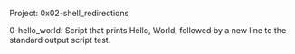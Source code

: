 Project: 0x02-shell_redirections

0-hello_world: Script that prints Hello, World, followed by a new line to the standard output
script test.
